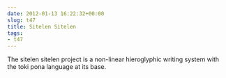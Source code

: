 ```yaml
---
date: 2012-01-13 16:22:32+00:00
slug: t47
title: Sitelen Sitelen
tags: 
- t47
---
```


The sitelen sitelen project is a non-linear hieroglyphic writing system with the toki pona language at its base.



